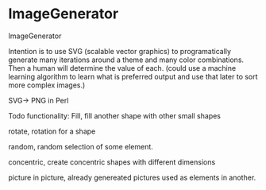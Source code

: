 # ImageGenerator
ImageGenerator

  Intention is to use SVG (scalable vector graphics) to programatically generate many iterations around a theme and many color combinations.
  Then a human will determine the value of each. 
  (could use a machine learning algorithm to learn what is preferred output and use that later to sort more complex images.)
  
  SVG-> PNG in Perl

Todo functionality:
  Fill, fill another shape with other small shapes
  
  rotate, rotation for a shape
  
  random, random selection of some element.
  
  concentric, create concentric shapes with different dimensions
  
  picture in picture, already genereated pictures used as elements in another.
  
  
